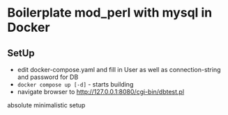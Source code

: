 # Boilerplate mod_perl with mysql in Docker
## SetUp
* edit docker-compose.yaml and fill in User as well as connection-string and password for DB
* `docker compose up [-d]` - starts building
* navigate browser to http://127.0.0.1:8080/cgi-bin/dbtest.pl

absolute minimalistic setup
